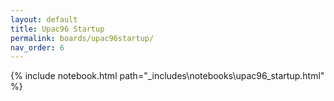 ```yaml
---
layout: default
title: Upac96 Startup
permalink: boards/upac96startup/
nav_order: 6
---
```

{% include notebook.html path="_includes\notebooks\upac96_startup.html" %}